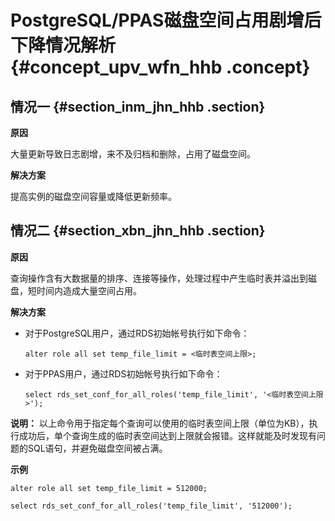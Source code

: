 # PostgreSQL/PPAS磁盘空间占用剧增后下降情况解析 {#concept_upv_wfn_hhb .concept}

## 情况一 {#section_inm_jhn_hhb .section}

**原因**

大量更新导致日志剧增，来不及归档和删除，占用了磁盘空间。

**解决方案**

提高实例的磁盘空间容量或降低更新频率。

## 情况二 {#section_xbn_jhn_hhb .section}

**原因**

查询操作含有大数据量的排序、连接等操作，处理过程中产生临时表并溢出到磁盘，短时间内造成大量空间占用。

**解决方案**

-   对于PostgreSQL用户，通过RDS初始帐号执行如下命令：

    ```
    alter role all set temp_file_limit = <临时表空间上限>;
    ```

-   对于PPAS用户，通过RDS初始帐号执行如下命令：

    ```
    select rds_set_conf_for_all_roles('temp_file_limit', '<临时表空间上限>');
    ```


**说明：** 以上命令用于指定每个查询可以使用的临时表空间上限（单位为KB），执行成功后，单个查询生成的临时表空间达到上限就会报错。这样就能及时发现有问题的SQL语句，并避免磁盘空间被占满。

**示例**

```
alter role all set temp_file_limit = 512000;
```

```
select rds_set_conf_for_all_roles('temp_file_limit', '512000');
```

